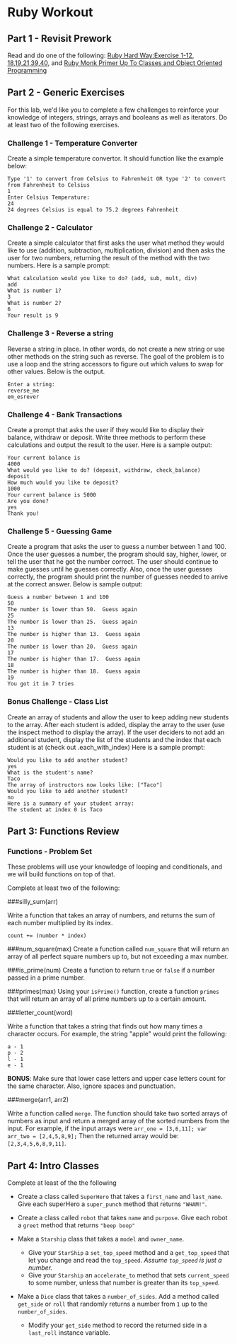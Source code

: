 # Ruby Workout 

## Part 1 - Revisit Prework

Read and do one of the following:
[Ruby Hard Way:Exercise 1-12, 18,19,21,39,40](http://learnrubythehardway.org/book/), and [Ruby Monk Primer Up To Classes and Object Oriented Programming](http://rubymonk.com/learning/books/1-ruby-primer)

## Part 2 - Generic Exercises

For this lab, we'd like you to complete a few challenges to reinforce your knowledge of integers, strings, arrays and booleans as well as iterators. Do at least two of the following exercises.

### Challenge 1 - Temperature Converter

Create a simple temperature convertor.  It should function like the example below:

```
Type '1' to convert from Celsius to Fahrenheit OR type '2' to convert from Fahrenheit to Celsius
1
Enter Celsius Temperature:
24
24 degrees Celsius is equal to 75.2 degrees Fahrenheit
```

### Challenge 2 - Calculator

Create a simple calculator that first asks the user what method they would like to use (addition, subtraction, multiplication, division) and then asks the user for two numbers, returning the result of the method with the two numbers. Here is a sample prompt:

```
What calculation would you like to do? (add, sub, mult, div)
add
What is number 1?
3
What is number 2?
6
Your result is 9
```

### Challenge 3 - Reverse a string

Reverse a string in place.  In other words, do not create a new string or use other methods on the string such as reverse.  The goal of the problem is to use a loop and the string accessors to figure out which values to swap for other values.  Below is the output.

```
Enter a string:
reverse_me
em_esrever
```

### Challenge 4 - Bank Transactions

Create a prompt that asks the user if they would like to display their balance, withdraw or deposit. Write three methods to perform these calculations and output the result to the user. Here is a sample output:

```
Your current balance is
4000
What would you like to do? (deposit, withdraw, check_balance)
deposit
How much would you like to deposit?
1000
Your current balance is 5000
Are you done?
yes
Thank you!
```

### Challenge 5 - Guessing Game

Create a program that asks the user to guess a number between 1 and 100.  Once the user guesses a number, the program should say, higher, lower, or tell the user that he got the number correct.  The user should continue to make guesses until he guesses correctly.  Also, once the user guesses correctly, the program should print the number of guesses needed to arrive at the correct answer. Below is sample output:

```
Guess a number between 1 and 100
50
The number is lower than 50.  Guess again
25
The number is lower than 25.  Guess again
13
The number is higher than 13.  Guess again
20
The number is lower than 20.  Guess again
17
The number is higher than 17.  Guess again
18
The number is higher than 18.  Guess again
19
You got it in 7 tries
```


### Bonus Challenge - Class List

Create an array of students and allow the user to keep adding new students to the array. After each student is added, display the array to the user (use the inspect method to display the array). If the user deciders to not add an additional student, display the list of the students and the index that each student is at (check out .each_with_index) Here is a sample prompt:

```
Would you like to add another student?
yes
What is the student's name?
Taco
The array of instructors now looks like: ["Taco"]
Would you like to add another student?
no
Here is a summary of your student array:
The student at index 0 is Taco
```


## Part 3: Functions Review

### Functions - Problem Set
These problems will use your knowledge of looping and conditionals, and we will build functions on top of that.

Complete at least two of the following:

###silly_sum(arr)

Write a function that takes an array of numbers, and returns the sum of each number multiplied by its index. 

`count += (number * index)`

###num_square(max)
Create a function called `num_square` that will return an array of all perfect square numbers up to, but not exceeding a max number.

###is_prime(num)
Create a function to return `true` or `false` if a number passed in a prime number.

###primes(max)
Using your `isPrime()` function, create a function `primes` that will return an array of all prime numbers up to a certain amount.

###letter_count(word)

Write a function that takes a string that finds out how many times a character occurs.  For example, the string "apple" would print the following:

```
a - 1
p - 2
l - 1
e - 1
```

__BONUS__: Make sure that lower case letters and upper case letters count for the same character.  Also, ignore spaces and punctuation.

###merge(arr1, arr2)

Write a function called ```merge```.  The function should take two sorted arrays of numbers as input and return a merged array of the sorted numbers from the input.  For example, if the input arrays were `arr_one = [3,6,11]; var arr_two = [2,4,5,8,9];`  Then the returned array would be: `[2,3,4,5,6,8,9,11]`.


## Part 4: Intro Classes

Complete at least of the the following

* Create a class called `SuperHero` that takes a `first_name` and `last_name`. Give each superHero a `super_punch` method that returns `"WHAM!"`.
* Create a class called `robot` that takes `name` and `purpose`. Give each robot a `greet` method that returns `"beep boop"`

* Make a `Starship` class that takes a `model` and `owner_name`. 
  * Give your `StarShip` a `set_top_speed` method and a `get_top_speed` that let you change and read the `top_speed`. *Assume `top_speed` is just a number.*
  * Give your `Starship` an `accelerate_to` method that sets `current_speed` to some number, unless that number is greater than its `top_speed`.
* Make a `Dice` class that takes a `number_of_sides`. Add a method called `get_side` or `roll` that randomly returns a number from `1` up to the `number_of_sides`.
  * Modify your `get_side` method to record the returned side in a `last_roll` instance variable. 

